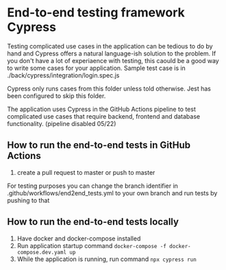 # End-to-end testing framework Cypress

Testing complicated use cases in the application can be tedious to do by hand and Cypress offers a natural language-ish
solution to the problem. If you don't have a lot of experiaence with testing, this caould be a good way to write some
cases for your application. Sample test case is in ./back/cypress/integration/login.spec.js

Cypress only runs cases from this folder unless told otherwise. Jest has been configured to skip this folder.

The application uses Cypress in the GitHub Actions pipeline to test complicated use cases that
require backend, frontend and database functionality. (pipeline disabled 05/22)

## How to run the end-to-end tests in GitHub Actions
1. create a pull request to master or push to master

For testing purposes you can change the branch identifier in .github/workflows/end2end_tests.yml to your own branch and run tests by pushing to that

## How to run the end-to-end tests locally
1. Have docker and docker-compose installed
2. Run application startup command
```docker-compose -f docker-compose.dev.yaml up```
3. While the application is running, run command
```npx cypress run```
